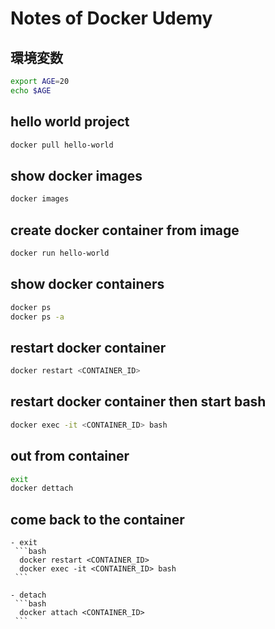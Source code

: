 # Notes of Docker Udemy

## 環境変数
```bash
export AGE=20
echo $AGE
```

## hello world project
```bash
docker pull hello-world
```

## show docker images
```bash
docker images
```

## create docker container from image
```bash
docker run hello-world
```

## show docker containers
```bash
docker ps
docker ps -a
```

## restart docker container
```bash
docker restart <CONTAINER_ID>
```

## restart docker container then start bash
```bash
docker exec -it <CONTAINER_ID> bash
```

## out from container
```bash
exit
docker dettach
```

## come back to the container
	- exit
	 ```bash
	  docker restart <CONTAINER_ID>
	  docker exec -it <CONTAINER_ID> bash
	 ```

	- detach
	 ```bash
	  docker attach <CONTAINER_ID>
	 ```
	 
